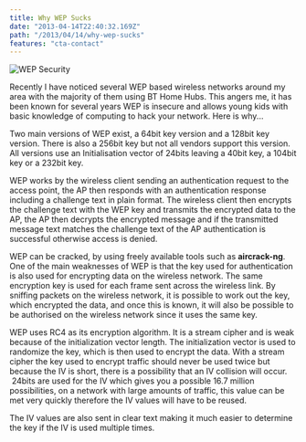 ```yaml
---
title: Why WEP Sucks
date: "2013-04-14T22:40:32.169Z"
path: "/2013/04/14/why-wep-sucks"
features: "cta-contact"
---
```


![WEP Security](/images/Untitled.png)

Recently I have noticed several WEP based wireless networks around my area with the majority of them using BT Home Hubs. This angers me, it has been known for several years WEP is insecure and allows young kids with basic knowledge of computing to hack your network. Here is why...

Two main versions of WEP exist, a 64bit key version and a 128bit key version. There is also a 256bit key but not all vendors support this version. All versions use an Initialisation vector of 24bits leaving a 40bit key, a 104bit key or a 232bit key.

WEP works by the wireless client sending an authentication request to the access point, the AP then responds with an authentication response including a challenge text in plain format. The wireless client then encrypts the challenge text with the WEP key and transmits the encrypted data to the AP, the AP then decrypts the encrypted message and if the transmitted message text matches the challenge text of the AP authentication is successful otherwise access is denied.

WEP can be cracked, by using freely available tools such as **aircrack-ng**. One of the main weaknesses of WEP is that the key used for authentication is also used for encrypting data on the wireless network. The same encryption key is used for each frame sent across the wireless link. By sniffing packets on the wireless network, it is possible to work out the key, which encrypted the data, and once this is known, it will also be possible to be authorised on the wireless network since it uses the same key.

WEP uses RC4 as its encryption algorithm. It is a stream cipher and is weak because of the initialization vector length. The initialization vector is used to randomize the key, which is then used to encrypt the data. With a stream cipher the key used to encrypt traffic should never be used twice but because the IV is short, there is a possibility that an IV collision will occur.  24bits are used for the IV which gives you a possible 16.7 million possibilities, on a network with large amounts of traffic, this value can be met very quickly therefore the IV values will have to be reused.

The IV values are also sent in clear text making it much easier to determine the key if the IV is used multiple times.
